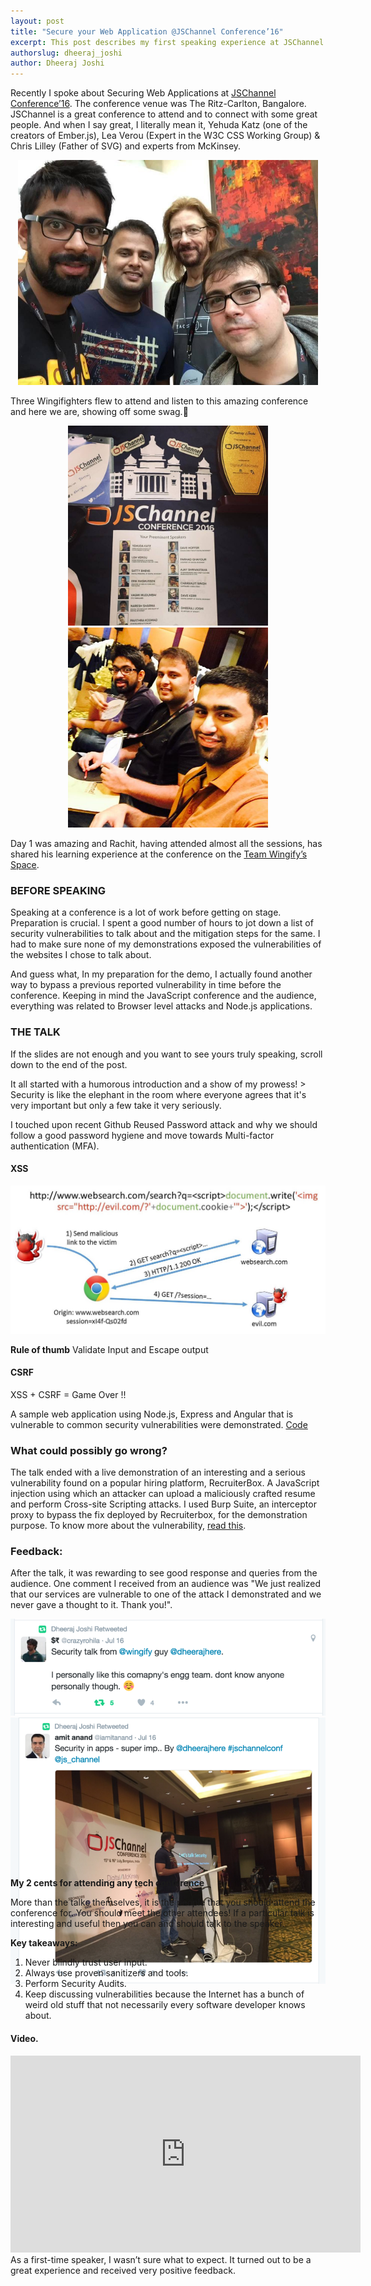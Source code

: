```yaml
---
layout: post
title: "Secure your Web Application @JSChannel Conference’16"
excerpt: This post describes my first speaking experience at JSChannel Conference 2016 and what I learned from it.
authorslug: dheeraj_joshi
author: Dheeraj Joshi
---
```




Recently I spoke about Securing Web Applications at [JSChannel Conference’16][1]. The conference venue was The Ritz-Carlton, Bangalore.
JSChannel is a great conference to attend and to connect with some great people. And when I say great, I literally mean it, Yehuda Katz (one of the creators of Ember.js), Lea Verou (Expert in the W3C CSS Working Group) & Chris Lilley (Father of SVG) and experts from McKinsey.

<p style="text-align: center;">
    <img width="480" height="360px" src="/images/2016/08/jschannel_speakers.jpg">
</p>

Three Wingifighters flew to attend and listen to this amazing conference and here we are, showing off some swag.🤘

<p style="text-align: center;">
    <img style="width:320px !important" src="/images/2016/08/jschannel_swag.jpg">
    <img style="width:320px !important" src="/images/2016/08/wingifighters.jpg">
</p>

Day 1 was amazing and Rachit, having attended almost all the sessions, has shared his learning experience at the conference on the [Team Wingify’s Space][2].

### BEFORE SPEAKING
Speaking at a conference is a lot of work before getting on stage. Preparation is crucial. I spent a good number of hours to jot down a list of security vulnerabilities to talk about and the mitigation steps for the same. I had to make sure none of my demonstrations exposed the vulnerabilities of the websites I chose to talk about.

And guess what, In my preparation for the demo, I actually found another way to bypass a previous reported vulnerability in time before the conference.
Keeping in mind the JavaScript conference and the audience, everything was related to Browser level attacks and Node.js applications.

### THE TALK
<div style="width: 100%">
    <script async class="speakerdeck-embed" data-id="73bbddb59072472a88de3b22005089f1" data-ratio="1.77777777777778" src="//speakerdeck.com/assets/embed.js"></script>
    <p>If the slides are not enough and you want to  see yours truly speaking, scroll down to the end of the post.</p>
</div>
It all started with a humorous introduction and a show of my prowess!
> Security is like the elephant in the room where everyone agrees that it's very important but only a few take it very seriously.

I touched upon recent Github Reused Password attack and why we should follow a good password hygiene and move towards Multi-factor authentication (MFA).

#### XSS
<img src="/images/2016/08/jschannel_xss.jpeg">

**Rule of thumb** Validate Input and Escape output

#### CSRF
XSS + CSRF = Game Over !!

A sample web application using Node.js, Express and Angular that is vulnerable to common security vulnerabilities were demonstrated. <a href='https://github.com/djadmin/vulnerable-app' target='_blank'>Code</a>


### What could possibly go wrong?
The talk ended with a live demonstration of an interesting and a serious vulnerability found on a popular hiring platform, RecruiterBox. A JavaScript injection using which an attacker can upload a maliciously crafted resume and perform Cross-site Scripting attacks. I used Burp Suite, an interceptor proxy to bypass the fix deployed by Recruiterbox, for the demonstration purpose.
To know more about the vulnerability, [read this][3].

### Feedback:
After the talk, it was rewarding to see good response and queries from the audience. One comment I received from an audience was "We just realized that our services are vulnerable to one of the attack I demonstrated and we never gave a thought to it. Thank you!".
<script>Galleria.run('#jschannel-gallery');</script>
<div id="jschannel-gallery" style="height: 400px;">
    <img src="/images/2016/08/jschannel_resp1.png">
    <img src="/images/2016/08/jschannel_resp2.png">
</div>


__My 2 cents for attending any tech conference__

More than the talks themselves, it is the people that you should attend the conference for. You should meet the other attendees! If a particular talk is interesting and useful then you can and should talk to the speaker.

__Key takeaways:__

1.  Never blindly trust user input.
2.  Always use proven sanitizers and tools.
3.  Perform Security Audits.
4.  Keep discussing vulnerabilities because the Internet has a bunch of weird old stuff that not necessarily every software developer knows about.


#### Video.
<iframe width="560" height="315" src="https://www.youtube.com/embed/XaHkHBtth-U" frameborder="0" allowfullscreen></iframe>
As a first-time speaker, I wasn’t sure what to expect. It turned out to be a great experience and received very positive feedback.

  [1]: http://2016.jschannel.com
  [2]: http://team.wingify.com/a-wingifighters-account-of-speaking-and-listening-at-the-jschannel
  [3]: https://medium.com/@dheerajhere/hiring-made-so-easy-security-write-up-c717a152c21c



